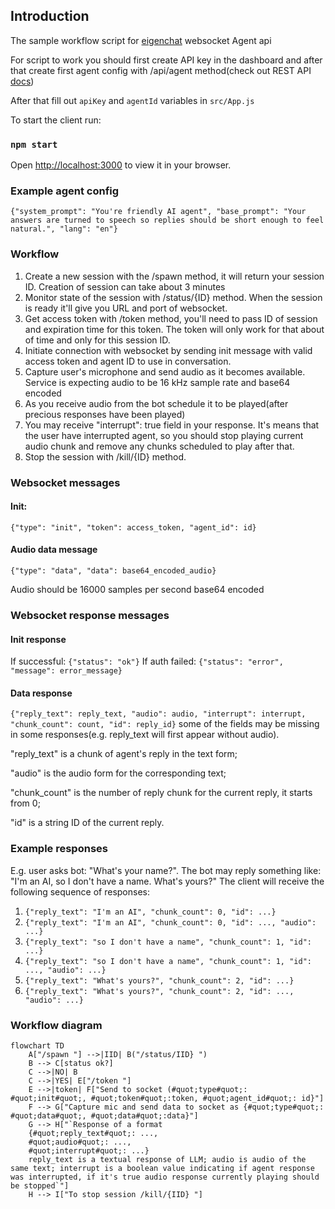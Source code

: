 
## Introduction

The sample workflow script for [eigenchat](https://eigenchat.com) websocket Agent api

For script to work you should first create API key in the dashboard and after that
create first agent config with /api/agent method(check out REST API [docs](https://eigenchat.com/api/docs))


After that fill out `apiKey` and `agentId` variables in `src/App.js`

To start the client run:

### `npm start`

Open [http://localhost:3000](http://localhost:3000) to view it in your browser.


### Example agent config

`{"system_prompt": "You're friendly AI agent", "base_prompt": "Your answers are turned to speech so replies should be short enough to feel natural.", "lang": "en"}`


### Workflow
1. Create a new session with the /spawn method, it will return your session ID. Creation of session can take about 3 minutes
2. Monitor state of the session with /status/{ID} method. When the session is ready it'll give you URL and port of websocket.
3. Get access token with /token method, you'll need to pass ID of session and expiration time for this token. The token will only work for that about of time and only for this session ID.
4. Initiate connection with websocket by sending init message with valid access token and agent ID to use in conversation.
5. Capture user's microphone and send audio as it becomes available. Service is expecting audio to be 16 kHz sample rate and base64 encoded
6. As you receive audio from the bot schedule it to be played(after precious responses have been played)
7. You may receive "interrupt": true field in your response. It's means that the user have interrupted agent, so you should stop playing current audio chunk and remove any chunks scheduled to play after that.
8. Stop the session with /kill/{ID} method.

### Websocket messages
#### Init:
`{"type": "init", "token": access_token, "agent_id": id}`
#### Audio data message
`{"type": "data", "data": base64_encoded_audio}`

Audio should be 16000 samples per second base64 encoded

### Websocket response messages

#### Init response
If successful: `{"status": "ok"}`
If auth failed: `{"status": "error", "message": error_message}`
#### Data response
`{"reply_text": reply_text, "audio": audio, "interrupt": interrupt, "chunk_count": count, "id": reply_id}`
some of the fields may be missing in some responses(e.g. reply_text will first appear without audio).

"reply_text" is a chunk of agent's reply in the text form;

"audio" is the audio form for the corresponding text;

"chunk_count" is the number of reply chunk for the current reply, it starts from 0;

"id" is a string ID of the current reply.

### Example responses
E.g. user asks bot: "What's your name?". The bot may reply something like: "I'm an AI, so I don't have a name. What's yours?"
The client will receive the following sequence of responses:
1. `{"reply_text": "I'm an AI", "chunk_count": 0, "id": ...}`
2. `{"reply_text": "I'm an AI", "chunk_count": 0, "id": ..., "audio": ...}`
3. `{"reply_text": "so I don't have a name", "chunk_count": 1, "id": ...}`
4. `{"reply_text": "so I don't have a name", "chunk_count": 1, "id": ..., "audio": ...}`
5. `{"reply_text": "What's yours?", "chunk_count": 2, "id": ...}`
6. `{"reply_text": "What's yours?", "chunk_count": 2, "id": ..., "audio": ...}`

### Workflow diagram
```mermaid
flowchart TD
    A["/spawn "] -->|IID| B("/status/IID} ")
    B --> C[status ok?]
    C -->|NO| B
    C -->|YES| E["/token "]
    E -->|token| F["Send to socket (#quot;type#quot;: #quot;init#quot;, #quot;token#quot;:token, #quot;agent_id#quot;: id}"]
    F --> G["Capture mic and send data to socket as {#quot;type#quot;: #quot;data#quot;, #quot;data#quot;:data}"]
    G --> H["`Response of a format
    {#quot;reply_text#quot;: ...,
    #quot;audio#quot;: ...,
    #quot;interrupt#quot;: ...}
    reply_text is a textual response of LLM; audio is audio of the same text; interrupt is a boolean value indicating if agent response was interrupted, if it's true audio response currently playing should be stopped`"]
    H --> I["To stop session /kill/{IID} "]
```
